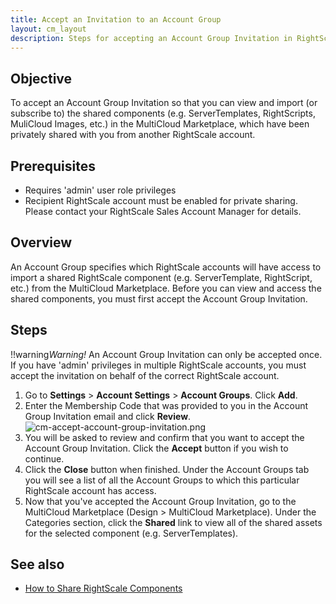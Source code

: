 ```yaml
---
title: Accept an Invitation to an Account Group
layout: cm_layout
description: Steps for accepting an Account Group Invitation in RightScale so that you can view and import (or subscribe to) the shared components in the MultiCloud Marketplace, which have been privately shared with you from another RightScale account.
---
```


## Objective

To accept an Account Group Invitation so that you can view and import (or subscribe to) the shared components (e.g. ServerTemplates, RightScripts, MuliCloud Images, etc.) in the MultiCloud Marketplace, which have been privately shared with you from another RightScale account.

## Prerequisites

* Requires 'admin' user role privileges
* Recipient RightScale account must be enabled for private sharing. Please contact your RightScale Sales Account Manager for details.

## Overview

An Account Group specifies which RightScale accounts will have access to import a shared RightScale component (e.g. ServerTemplate, RightScript, etc.) from the MultiCloud Marketplace. Before you can view and access the shared components, you must first accept the Account Group Invitation.

## Steps

!!warning*Warning!* An Account Group Invitation can only be accepted once. If you have 'admin' privileges in multiple RightScale accounts, you must accept the invitation on behalf of the correct RightScale account.

1. Go to **Settings** > **Account Settings** > **Account Groups**. Click **Add**.
2. Enter the Membership Code that was provided to you in the Account Group Invitation email and click **Review**.  
 ![cm-accept-account-group-invitation.png](/source/img/cm-accept-account-group-invitation.png)
3. You will be asked to review and confirm that you want to accept the Account Group Invitation. Click the **Accept** button if you wish to continue.
4. Click the **Close** button when finished. Under the Account Groups tab you will see a list of all the Account Groups to which this particular RightScale account has access.
5. Now that you've accepted the Account Group Invitation, go to the MultiCloud Marketplace (Design > MultiCloud Marketplace). Under the Categories section, click the **Shared** link to view all of the shared assets for the selected component (e.g. ServerTemplates).

## See also

* [How to Share RightScale Components](/cm/pas/sharing_rightscale_components.html)

